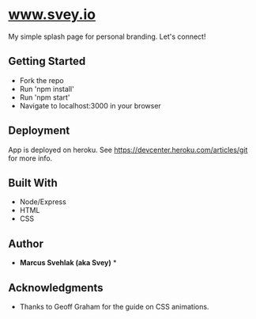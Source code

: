 # www.svey.io

My simple splash page for personal branding. Let's connect!

## Getting Started

* Fork the repo
* Run 'npm install'
* Run 'npm start'
* Navigate to localhost:3000 in your browser

## Deployment

App is deployed on heroku. See https://devcenter.heroku.com/articles/git for more info. 

## Built With

* Node/Express
* HTML
* CSS

## Author

* **Marcus Svehlak (aka Svey)** *

## Acknowledgments

* Thanks to Geoff Graham for the guide on CSS animations.
